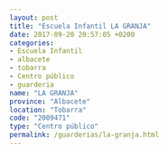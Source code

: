 ```yaml
---
layout: post
title: "Escuela Infantil LA GRANJA"
date: 2017-09-20 20:57:05 +0200
categories:
- Escuela Infantil
- albacete
- tobarra
- Centro público
- guarderia
name: "LA GRANJA"
province: "Albacete"
location: "Tobarra"
code: "2009471"
type: "Centro público"
permalink: /guarderias/la-granja.html
---
```

